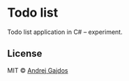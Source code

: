 # Todo list

Todo list application in C# – experiment.

## License

MIT © [Andrej Gajdos](http://andrejgajdos.com)
